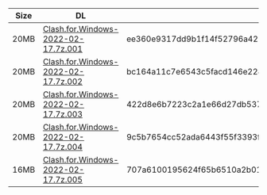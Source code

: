 |    Size   |     DL  | sha512sum |
|  ---  |  ---  |  ---  |
| 20MB | [Clash.for.Windows-2022-02-17.7z.001](https://cdn.jsdelivr.net/gh/appleians/cfw_intel@main/Clash.for.Windows-2022-02-17.7z.001) | ee360e9317dd9b1f14f52796a421be2c56f6a947962a03be9814fabd0e162db0ef2592eabe2dc36d345da8df989ec4a1a92dc5e648989a492737f0a3bb6b7c08 |
| 20MB | [Clash.for.Windows-2022-02-17.7z.002](https://cdn.jsdelivr.net/gh/appleians/cfw_intel@main/Clash.for.Windows-2022-02-17.7z.002) | bc164a11c7e6543c5facd146e2283a6fa4eefcf49ce1dfdabf8a5e15e5c776e5f231b994e40e82776d18a9b8ffd6547df923734bee285d3f16346feeddc86f2a |
| 20MB | [Clash.for.Windows-2022-02-17.7z.003](https://cdn.jsdelivr.net/gh/appleians/cfw_intel@main/Clash.for.Windows-2022-02-17.7z.003) | 422d8e6b7223c2a1e66d27db537c54aad0273ea526c0704d5da5c36081550affc9cb20648e2b850bf9bae4e73f9218fcdbb0a58ba435342a6d8110e43199f9ba |
| 20MB | [Clash.for.Windows-2022-02-17.7z.004](https://cdn.jsdelivr.net/gh/appleians/cfw_intel@main/Clash.for.Windows-2022-02-17.7z.004) | 9c5b7654cc52ada6443f55f3393f22266496cf1024ecf879de521a87db97c7832bfc11520f3d01ad4d1b318d62a372cb6495ff35fe51a48b5b5bef9cf60187d2 |
| 16MB | [Clash.for.Windows-2022-02-17.7z.005](https://cdn.jsdelivr.net/gh/appleians/cfw_intel@main/Clash.for.Windows-2022-02-17.7z.005) | 707a6100195624f65b6510a2b0108809fa2e4871de2b586c50646e23d470644cf2c29430da623b0fd8289d7ac8196799ee2d766aaa2ba1f8b8cd321738361823 |
